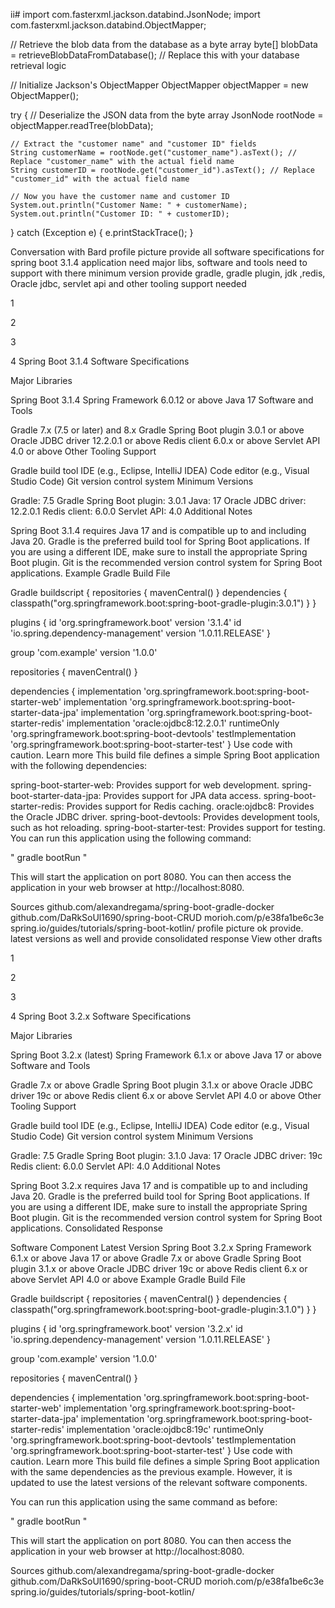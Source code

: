 ii# import com.fasterxml.jackson.databind.JsonNode;
import com.fasterxml.jackson.databind.ObjectMapper;

// Retrieve the blob data from the database as a byte array
byte[] blobData = retrieveBlobDataFromDatabase(); // Replace this with your database retrieval logic

// Initialize Jackson's ObjectMapper
ObjectMapper objectMapper = new ObjectMapper();

try {
    // Deserialize the JSON data from the byte array
    JsonNode rootNode = objectMapper.readTree(blobData);

    // Extract the "customer name" and "customer ID" fields
    String customerName = rootNode.get("customer_name").asText(); // Replace "customer_name" with the actual field name
    String customerID = rootNode.get("customer_id").asText(); // Replace "customer_id" with the actual field name

    // Now you have the customer name and customer ID
    System.out.println("Customer Name: " + customerName);
    System.out.println("Customer ID: " + customerID);
} catch (Exception e) {
    e.printStackTrace();
}



Conversation with Bard
profile picture
provide all software specifications for spring boot 3.1.4 application need major libs, software and tools need to support with there minimum version provide gradle, gradle plugin, jdk ,redis, Oracle jdbc, servlet api and other tooling support needed 


1

2

3

4
Spring Boot 3.1.4 Software Specifications

Major Libraries

Spring Boot 3.1.4
Spring Framework 6.0.12 or above
Java 17
Software and Tools

Gradle 7.x (7.5 or later) and 8.x
Gradle Spring Boot plugin 3.0.1 or above
Oracle JDBC driver 12.2.0.1 or above
Redis client 6.0.x or above
Servlet API 4.0 or above
Other Tooling Support

Gradle build tool
IDE (e.g., Eclipse, IntelliJ IDEA)
Code editor (e.g., Visual Studio Code)
Git version control system
Minimum Versions

Gradle: 7.5
Gradle Spring Boot plugin: 3.0.1
Java: 17
Oracle JDBC driver: 12.2.0.1
Redis client: 6.0.0
Servlet API: 4.0
Additional Notes

Spring Boot 3.1.4 requires Java 17 and is compatible up to and including Java 20.
Gradle is the preferred build tool for Spring Boot applications.
If you are using a different IDE, make sure to install the appropriate Spring Boot plugin.
Git is the recommended version control system for Spring Boot applications.
Example Gradle Build File

Gradle
buildscript {
    repositories {
        mavenCentral()
    }
    dependencies {
        classpath("org.springframework.boot:spring-boot-gradle-plugin:3.0.1")
    }
}

plugins {
    id 'org.springframework.boot' version '3.1.4'
    id 'io.spring.dependency-management' version '1.0.11.RELEASE'
}

group 'com.example'
version '1.0.0'

repositories {
    mavenCentral()
}

dependencies {
    implementation 'org.springframework.boot:spring-boot-starter-web'
    implementation 'org.springframework.boot:spring-boot-starter-data-jpa'
    implementation 'org.springframework.boot:spring-boot-starter-redis'
    implementation 'oracle:ojdbc8:12.2.0.1'
    runtimeOnly 'org.springframework.boot:spring-boot-devtools'
    testImplementation 'org.springframework.boot:spring-boot-starter-test'
}
Use code with caution. Learn more
This build file defines a simple Spring Boot application with the following dependencies:

spring-boot-starter-web: Provides support for web development.
spring-boot-starter-data-jpa: Provides support for JPA data access.
spring-boot-starter-redis: Provides support for Redis caching.
oracle:ojdbc8: Provides the Oracle JDBC driver.
spring-boot-devtools: Provides development tools, such as hot reloading.
spring-boot-starter-test: Provides support for testing.
You can run this application using the following command:

"
gradle bootRun
"

This will start the application on port 8080. You can then access the application in your web browser at http://localhost:8080.

Sources
github.com/alexandregama/spring-boot-gradle-docker
github.com/DaRkSoUl1690/spring-boot-CRUD
morioh.com/p/e38fa1be6c3e
spring.io/guides/tutorials/spring-boot-kotlin/
profile picture
ok provide. latest versions as well and provide consolidated response 
View other drafts






























1

2

3

4
Spring Boot 3.2.x Software Specifications

Major Libraries

Spring Boot 3.2.x (latest)
Spring Framework 6.1.x or above
Java 17 or above
Software and Tools

Gradle 7.x or above
Gradle Spring Boot plugin 3.1.x or above
Oracle JDBC driver 19c or above
Redis client 6.x or above
Servlet API 4.0 or above
Other Tooling Support

Gradle build tool
IDE (e.g., Eclipse, IntelliJ IDEA)
Code editor (e.g., Visual Studio Code)
Git version control system
Minimum Versions

Gradle: 7.5
Gradle Spring Boot plugin: 3.1.0
Java: 17
Oracle JDBC driver: 19c
Redis client: 6.0.0
Servlet API: 4.0
Additional Notes

Spring Boot 3.2.x requires Java 17 and is compatible up to and including Java 20.
Gradle is the preferred build tool for Spring Boot applications.
If you are using a different IDE, make sure to install the appropriate Spring Boot plugin.
Git is the recommended version control system for Spring Boot applications.
Consolidated Response

Software Component	Latest Version
Spring Boot	3.2.x
Spring Framework	6.1.x or above
Java	17 or above
Gradle	7.x or above
Gradle Spring Boot plugin	3.1.x or above
Oracle JDBC driver	19c or above
Redis client	6.x or above
Servlet API	4.0 or above
Example Gradle Build File

Gradle
buildscript {
    repositories {
        mavenCentral()
    }
    dependencies {
        classpath("org.springframework.boot:spring-boot-gradle-plugin:3.1.0")
    }
}

plugins {
    id 'org.springframework.boot' version '3.2.x'
    id 'io.spring.dependency-management' version '1.0.11.RELEASE'
}

group 'com.example'
version '1.0.0'

repositories {
    mavenCentral()
}

dependencies {
    implementation 'org.springframework.boot:spring-boot-starter-web'
    implementation 'org.springframework.boot:spring-boot-starter-data-jpa'
    implementation 'org.springframework.boot:spring-boot-starter-redis'
    implementation 'oracle:ojdbc8:19c'
    runtimeOnly 'org.springframework.boot:spring-boot-devtools'
    testImplementation 'org.springframework.boot:spring-boot-starter-test'
}
Use code with caution. Learn more
This build file defines a simple Spring Boot application with the same dependencies as the previous example. However, it is updated to use the latest versions of the relevant software components.

You can run this application using the same command as before:

"
gradle bootRun
"

This will start the application on port 8080. You can then access the application in your web browser at http://localhost:8080.

Sources
github.com/alexandregama/spring-boot-gradle-docker
github.com/DaRkSoUl1690/spring-boot-CRUD
morioh.com/p/e38fa1be6c3e
spring.io/guides/tutorials/spring-boot-kotlin/
